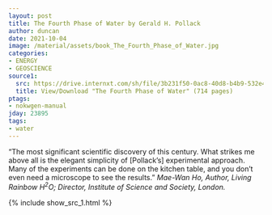 ```yaml
---
layout: post
title: The Fourth Phase of Water by Gerald H. Pollack
author: duncan
date: 2021-10-04
image: /material/assets/book_The_Fourth_Phase_of_Water.jpg
categories:
- ENERGY
- GEOSCIENCE
source1:
  src: https://drive.internxt.com/sh/file/3b231f50-0ac8-40d8-b4b9-532e4d758fa4/ded8cbd82226e289bf42010900317e4708eea970e3ccc3c5240c8852b8503c80
  title: View/Download "The Fourth Phase of Water" (714 pages)
ptags:
- nokwgen-manual
jday: 23895
tags:
- water
---
```


“The most significant scientific discovery of this century. What strikes me
above all is the elegant simplicity of [Pollack’s] experimental approach.
Many of the experiments can be done on the kitchen table, and you don’t
even need a microscope to see the results.” *Mae-Wan Ho, Author, Living
Rainbow H<sup>2</sup>O; Director, Institute of Science and Society, London.*

<!--more-->

{% include show_src_1.html %}
